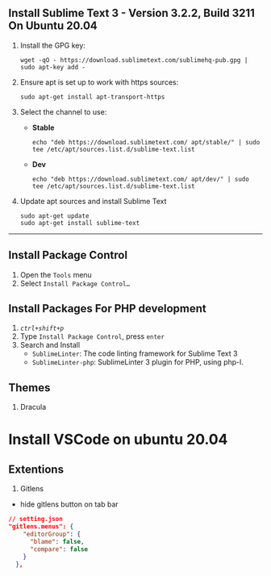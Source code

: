 ## Install Sublime Text 3 - Version 3.2.2, Build 3211 On Ubuntu 20.04



1. Install the GPG key:

   `wget -qO - https://download.sublimetext.com/sublimehq-pub.gpg | sudo apt-key add -`

2. Ensure apt is set up to work with https sources:

   `sudo apt-get install apt-transport-https`

3. Select the channel to use:

   - **Stable**

     ```none
     echo "deb https://download.sublimetext.com/ apt/stable/" | sudo tee /etc/apt/sources.list.d/sublime-text.list
     ```

   - **Dev**

     ```none
     echo "deb https://download.sublimetext.com/ apt/dev/" | sudo tee /etc/apt/sources.list.d/sublime-text.list
     ```

4. Update apt sources and install Sublime Text

   ```none
   sudo apt-get update
   sudo apt-get install sublime-text
   ```



___



## Install Package Control

1. Open the `Tools` menu
2. Select `Install Package Control…`



## Install Packages For PHP development

1. *`ctrl+shift+p`*
2. Type `Install Package Control`, press `enter`
3. Search and Install
   - `SublimeLinter`: The code linting framework for Sublime Text 3
   -  `SublimeLinter-php`: SublimeLinter 3 plugin for PHP, using php-l.



## Themes

1. Dracula

# Install VSCode on ubuntu 20.04

## Extentions

1. Gitlens
- hide gitlens button on tab bar
```json
// setting.json
"gitlens.menus": {
    "editorGroup": {
      "blame": false,
      "compare": false
    }
  },
```

